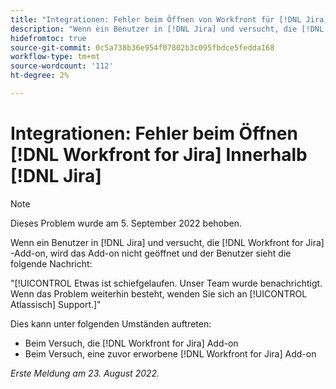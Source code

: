 ```yaml
---
title: "Integrationen: Fehler beim Öffnen von Workfront für [!DNL Jira] in Jira"
description: "Wenn ein Benutzer in [!DNL Jira] und versucht, die [!DNL Workfront for Jira] -Add-on, das Add-on nicht geöffnet und dem Benutzer eine Fehlermeldung angezeigt wird."
hidefromtoc: true
source-git-commit: 0c5a738b36e954f07802b3c095fbdce5fedda168
workflow-type: tm+mt
source-wordcount: '112'
ht-degree: 2%

---
```



# Integrationen: Fehler beim Öffnen [!DNL Workfront for Jira] Innerhalb [!DNL Jira]

>[!NOTE]
>
>Dieses Problem wurde am 5. September 2022 behoben.

Wenn ein Benutzer in [!DNL Jira] und versucht, die [!DNL Workfront for Jira] -Add-on, wird das Add-on nicht geöffnet und der Benutzer sieht die folgende Nachricht:

&quot;[!UICONTROL Etwas ist schiefgelaufen. Unser Team wurde benachrichtigt. Wenn das Problem weiterhin besteht, wenden Sie sich an [!UICONTROL Atlassisch] Support.]&quot;

Dies kann unter folgenden Umständen auftreten:

* Beim Versuch, die [!DNL Workfront for Jira] Add-on
* Beim Versuch, eine zuvor erworbene [!DNL Workfront for Jira] Add-on

_Erste Meldung am 23. August 2022._

